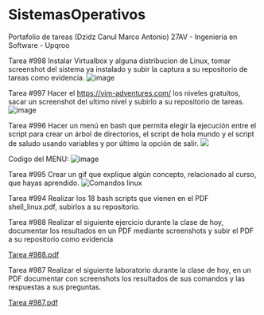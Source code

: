 # SistemasOperativos
Portafolio de tareas (Dzidz Canul Marco Antonio) 27AV - Ingenieria en Software - Upqroo

Tarea #998 Instalar Virtualbox y alguna distribucion de Linux, tomar screenshot del sistema ya instalado y subir la captura a su repositorio de tareas como evidencia.
![image](https://github.com/MarcoAntonioDzidzCanul/SistemasOperativos/assets/118034450/4eebbb06-1b8f-4645-bb65-4ade6f16462b)

Tarea #997 Hacer el https://vim-adventures.com/ los niveles gratuitos, sacar un screenshot del ultimo nivel y subirlo a su repositorio de tareas.
![image](https://github.com/MarcoAntonioDzidzCanul/SistemasOperativos/assets/118034450/12bcca03-ec94-4cb5-8c19-c2d5ec69ddf6)

Tarea #996 Hacer un menú en bash que permita elegir la ejecución entre el script para crear un árbol de directorios, el script de hola mundo y el script de saludo usando variables y por último la opción de salir.
<a href="https://asciinema.org/a/436s44Z8uhkFZr76AunsfJzca" target="_blank"><img src="https://asciinema.org/a/436s44Z8uhkFZr76AunsfJzca.svg" /></a>

Codigo del MENU:
![image](https://github.com/MarcoAntonioDzidzCanul/SistemasOperativos/assets/118034450/1fa665a5-d8ed-4638-a88e-db681ae9640a)

Tarea #995 Crear un gif que explique algún concepto, relacionado al curso, que hayas aprendido.
![Comandos linux](https://github.com/MarcoAntonioDzidzCanul/SistemasOperativos/assets/118034450/b09a63d8-489a-4bbe-9a5c-17a5fb221e76)

Tarea #994 Realizar los 18 bash scripts que vienen en el PDF shell_linux.pdf, subirlos a su repositorio.


Tarea #988 Realizar el siguiente ejercicio durante la clase de hoy, documentar los resultados en un PDF mediante screenshots y subir el PDF a su repositorio como evidencia


[Tarea #988.pdf](https://github.com/MarcoAntonioDzidzCanul/SistemasOperativos/files/12888272/Tarea.988.pdf)

Tarea #987 Realizar el siguiente laboratorio durante la clase de hoy, en un PDF documentar con screenshots los resultados de sus comandos y las respuestas a sus preguntas.

[Tarea #987.pdf](https://github.com/MarcoAntonioDzidzCanul/SistemasOperativos/files/13044322/Tarea.987.pdf)



